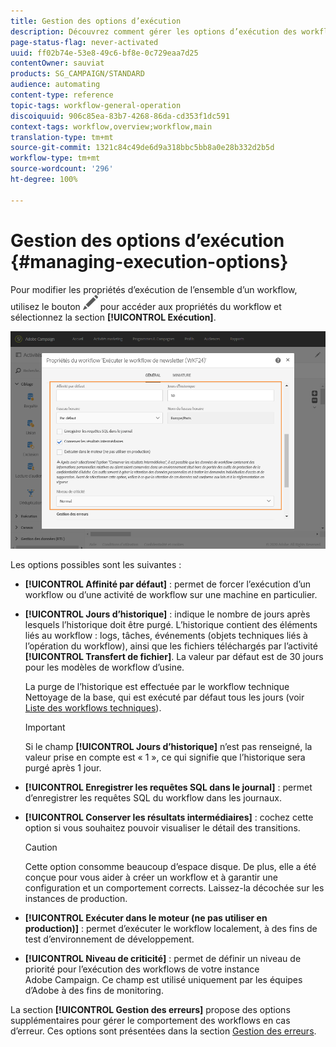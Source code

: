 ```yaml
---
title: Gestion des options d’exécution
description: Découvrez comment gérer les options d’exécution des workflows.
page-status-flag: never-activated
uuid: ff02b74e-53e8-49c6-bf8e-0c729eaa7d25
contentOwner: sauviat
products: SG_CAMPAIGN/STANDARD
audience: automating
content-type: reference
topic-tags: workflow-general-operation
discoiquuid: 906c85ea-83b7-4268-86da-cd353f1dc591
context-tags: workflow,overview;workflow,main
translation-type: tm+mt
source-git-commit: 1321c84c49de6d9a318bbc5bb8a0e28b332d2b5d
workflow-type: tm+mt
source-wordcount: '296'
ht-degree: 100%

---
```



# Gestion des options d’exécution {#managing-execution-options}

Pour modifier les propriétés d’exécution de l’ensemble d’un workflow, utilisez le bouton ![](assets/edit_darkgrey-24px.png) pour accéder aux propriétés du workflow et sélectionnez la section **[!UICONTROL Exécution]**.

![](assets/wkf_execution_6.png)

Les options possibles sont les suivantes :

* **[!UICONTROL Affinité par défaut]** : permet de forcer l’exécution d’un workflow ou d’une activité de workflow sur une machine en particulier.

* **[!UICONTROL Jours d’historique]** : indique le nombre de jours après lesquels l’historique doit être purgé. L’historique contient des éléments liés au workflow : logs, tâches, événements (objets techniques liés à l’opération du workflow), ainsi que les fichiers téléchargés par l’activité **[!UICONTROL Transfert de fichier]**. La valeur par défaut est de 30 jours pour les modèles de workflow d’usine.

   La purge de l’historique est effectuée par le workflow technique Nettoyage de la base, qui est exécuté par défaut tous les jours (voir [Liste des workflows techniques](../../administration/using/technical-workflows.md)).

   >[!IMPORTANT]
   >
   >Si le champ **[!UICONTROL Jours d’historique]** n’est pas renseigné, la valeur prise en compte est « 1 », ce qui signifie que l’historique sera purgé après 1 jour.

* **[!UICONTROL Enregistrer les requêtes SQL dans le journal]** : permet d’enregistrer les requêtes SQL du workflow dans les journaux.

* **[!UICONTROL Conserver les résultats intermédiaires]** : cochez cette option si vous souhaitez pouvoir visualiser le détail des transitions.

   >[!CAUTION]
   >
   >Cette option consomme beaucoup d’espace disque. De plus, elle a été conçue pour vous aider à créer un workflow et à garantir une configuration et un comportement corrects. Laissez-la décochée sur les instances de production.

* **[!UICONTROL Exécuter dans le moteur (ne pas utiliser en production)]** : permet d’exécuter le workflow localement, à des fins de test d’environnement de développement.

* **[!UICONTROL Niveau de criticité]** : permet de définir un niveau de priorité pour l’exécution des workflows de votre instance Adobe Campaign. Ce champ est utilisé uniquement par les équipes d’Adobe à des fins de monitoring.

La section **[!UICONTROL Gestion des erreurs]** propose des options supplémentaires pour gérer le comportement des workflows en cas d’erreur. Ces options sont présentées dans la section [Gestion des erreurs](../../automating/using/monitoring-workflow-execution.md#error-management).
